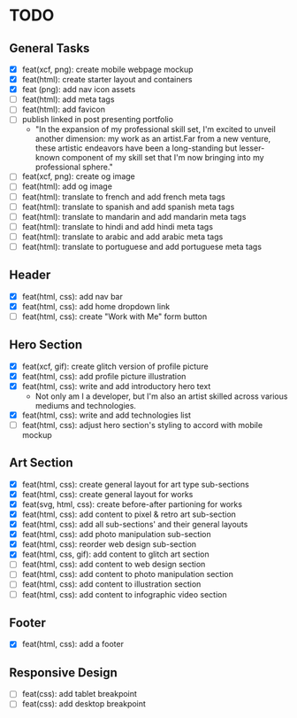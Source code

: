 # TODO

## General Tasks
  - [X] feat(xcf, png): create mobile webpage mockup
  - [X] feat(html): create starter layout and containers
  - [X] feat (png): add nav icon assets
  - [ ] feat(html): add meta tags
  - [ ] feat(html): add favicon
  - [ ] publish linked in post presenting portfolio
    - "In the expansion of my professional skill set, I'm excited to unveil another dimension: my work as an artist.Far from a new venture, these artistic endeavors have been a long-standing but lesser-known component of my skill set that I'm now bringing into my professional sphere."
  - [ ] feat(xcf, png): create og image
  - [ ] feat(html): add og image
  - [ ] feat(html): translate to french and add french meta tags
  - [ ] feat(html): translate to spanish and add spanish meta tags
  - [ ] feat(html): translate to mandarin and add mandarin meta tags
  - [ ] feat(html): translate to hindi and add hindi meta tags
  - [ ] feat(html): translate to arabic and add arabic meta tags
  - [ ] feat(html): translate to portuguese and add portuguese meta tags

## Header
- [X] feat(html, css): add nav bar
- [X] feat(html, css): add home dropdown link
- [ ] feat(html, css): create "Work with Me" form button

## Hero Section
- [X] feat(xcf, gif): create glitch version of profile picture
- [X] feat(html, css): add profile picture illustration
- [X] feat(html, css): write and add introductory hero text
  - Not only am I a developer, but I'm also an artist skilled across various mediums and technologies.
- [X] feat(html, css): write and add technologies list
- [ ] feat(html, css): adjust hero section's styling to accord with mobile mockup

## Art Section
- [X] feat(html, css): create general layout for art type sub-sections
- [X] feat(html, css): create general layout for works
- [X] feat(svg, html, css): create before-after partioning for works
- [X] feat(html, css): add content to pixel & retro art sub-section
- [X] feat(html, css): add all sub-sections' and their general layouts
- [X] feat(html, css): add photo manipulation sub-section
- [X] feat(html, css): reorder web design sub-section
- [X] feat(html, css, gif): add content to glitch art section
- [ ] feat(html, css): add content to web design section
- [ ] feat(html, css): add content to photo manipulation section
- [ ] feat(html, css): add content to illustration section
- [ ] feat(html, css): add content to infographic video section

## Footer
- [X] feat(html, css): add a footer

## Responsive Design

- [ ] feat(css): add tablet breakpoint
- [ ] feat(css): add desktop breakpoint